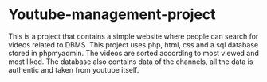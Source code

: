 # Youtube-management-project
This is a project that contains a simple website where people can search for videos related to DBMS. This project uses php, html, css and a sql database stored in phpmyadmin. The videos are sorted according to most viewed and most liked. The database also contains data of the channels, all the data is authentic and taken from youtube itself.
